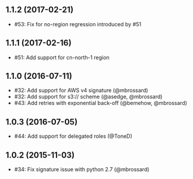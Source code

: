 ## 1.1.2 (2017-02-21)
- #53: Fix for no-region regression introduced by #51

## 1.1.1 (2017-02-16)
- #51: Add support for cn-north-1 region

## 1.1.0 (2016-07-11)
- #32: Add support for AWS v4 signature (@mbrossard)
- #32: Add support for s3:// scheme (@asedge, @mbrossard)
- #43: Add retries with exponential back-off (@bemehow, @mbrossard)

## 1.0.3 (2016-07-05)
- #44: Add support for delegated roles (@ToneD)

## 1.0.2 (2015-11-03)
- #34: Fix signature issue with python 2.7 (@mbrossard)
